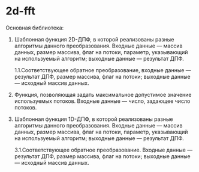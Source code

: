 # 2d-fft
Основная библиотека:

1. Шаблонная функция 2D-ДПФ, в которой реализованы разные алгоритмы данного преобразования. Входные данные — массив данных, размер массива, флаг на потоки, параметр, указывающий на используемый алгоритм; выходные данные — результат ДПФ.

    1.1.Соответствующее обратное преобразование, входные данные — результат ДПФ, размер массива, флаг на потоки; выходные данные — исходный массив данных.

2. Функция, позволяющая задать максимальное допустимое значение используемых потоков. Входные данные — число, задающее число потоков.


3. Шаблонная функция 1D-ДПФ, в которой реализованы разные алгоритмы
данного преобразования. Входные данные — массив данных, размер массива, флаг на потоки, параметр, указывающий на используемый алгоритм; выходные данные — результат ДПФ.

    3.1.Соответствующее обратное преобразование. Входные данные — результат ДПФ, размер массива, флаг на потоки; выходные данные — исходный массив данных.
